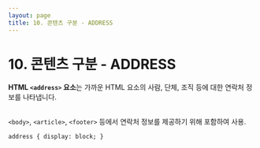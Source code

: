 ```yaml
---
layout: page
title: 10. 콘텐츠 구분 - ADDRESS
---
```


# 10. 콘텐츠 구분 - ADDRESS

**HTML `<address>` 요소**는 가까운 HTML 요소의 사람, 단체, 조직 등에 대한 연락처 정보를 나타냅니다.

## <address>
`<body>`, `<article>`, `<footer>` 등에서 연락처 정보를 제공하기 위해 포함하여 사용.

```
address { display: block; }
```
